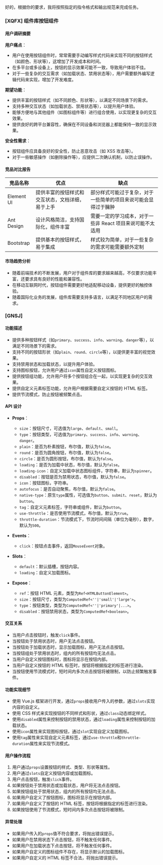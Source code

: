 <!-- 给的需求分析 -->

好的，根据你的要求，我将按照指定的指令格式和输出规范来完成任务。

### [XQFX] 组件库按钮组件

#### 用户调研摘要

**用户痛点**：

- 用户在使用按钮组件时，常常需要手动编写样式代码来实现不同的按钮样式（如颜色、形状等），这增加了开发成本和时间。
- 在多平台或多设备上，按钮的显示效果可能不一致，导致用户体验不佳。
- 对于一些复杂的交互需求（如加载状态、禁用状态等），用户需要额外编写逻辑代码来实现，增加了开发难度。

**期望功能**：

- 提供丰富的按钮样式（如不同颜色、形状等），以满足不同场景下的需求。
- 支持多种交互状态（如加载状态、禁用状态等），以提升用户体验。
- 能够方便地与其他组件（如图标组件等）进行组合使用，以实现更复杂的交互效果。
- 提供良好的跨平台兼容性，确保在不同设备和浏览器上都能保持一致的显示效果。

**安全性需求**：

- 按钮组件应具备良好的安全性，防止恶意攻击（如 XSS 攻击等）。
- 对于一些敏感操作（如删除操作等），应提供二次确认机制，以防止误操作。

#### 竞品对比报告

| 竞品名称   | 优点                                             | 缺点                                                           |
| ---------- | ------------------------------------------------ | -------------------------------------------------------------- |
| Element UI | 提供丰富的按钮样式和交互状态，文档详细，易于上手 | 部分样式可能过于复杂，对于一些简单的项目来说可能会显得过于臃肿 |
| Ant Design | 设计风格简洁，支持国际化，组件丰富               | 需要一定的学习成本，对于一些非 React 项目来说可能不太适用      |
| Bootstrap  | 提供基本的按钮样式，易于集成                     | 样式较为简单，对于一些复杂的需求可能需要额外定制               |

#### 市场趋势分析

- 随着前端技术的不断发展，用户对于组件库的要求越来越高，不仅要求功能丰富，还要求具有良好的性能和兼容性。
- 在移动互联网时代，按钮组件需要更好地适配移动设备，提供更好的触控体验。
- 随着国际化业务的发展，组件库需要支持多语言，以满足不同地区用户的需求。

### [GNSJ]

#### 功能描述

- 提供多种按钮样式（如`primary`、`success`、`info`、`warning`、`danger`等），以满足不同场景下的需求。
- 支持不同的按钮形状（如`plain`、`round`、`circle`等），以提供更丰富的视觉效果。
- 支持禁用状态和加载状态，以提升用户体验。
- 支持图标按钮，允许用户通过`icon`属性自定义按钮图标。
- 提供按钮组功能，允许用户将多个按钮组合在一起，以实现更复杂的交互效果。
- 提供自定义元素标签功能，允许用户根据需要自定义按钮的 HTML 标签。
- 提供节流模式，防止按钮被频繁点击。

#### API 设计

- **Props**：

  - `size`：按钮尺寸，可选值为`large`、`default`、`small`。
  - `type`：按钮类型，可选值为`primary`、`success`、`info`、`warning`、`danger`。
  - `plain`：是否为朴素按钮，布尔值，默认为`false`。
  - `round`：是否为圆角按钮，布尔值，默认为`false`。
  - `circle`：是否为圆形按钮，布尔值，默认为`false`。
  - `loading`：是否为加载中状态，布尔值，默认为`false`。
  - `loading-icon`：自定义加载中状态图标组件，字符串，默认为`spinner`。
  - `disabled`：按钮是否为禁用状态，布尔值，默认为`false`。
  - `icon`：按钮图标，字符串。
  - `autofocus`：是否自动聚焦，布尔值，默认为`false`。
  - `native-type`：原生`type`属性，可选值为`button`、`submit`、`reset`，默认为`button`。
  - `tag`：自定义元素标签，字符串或组件，默认为`button`。
  - `use-throttle`：是否使用节流模式，布尔值，默认为`true`。
  - `throttle-duration`：节流模式下，节流时间间隔（单位为毫秒），数字，默认为`500`。

- **Events**：

  - `click`：按钮点击事件，返回`MouseEvent`对象。

- **Slots**：

  - `default`：默认插槽，按钮内容。
  - `loading`：自定义加载图标。

- **Expose**：
  - `ref`：按钮 HTML 元素，类型为`Ref<HTMLButtonElement>`。
  - `size`：按钮尺寸，类型为`ComputedRef<''|'small'|'large'>`。
  - `type`：按钮类型，类型为`ComputedRef<''|'primary'|...>`。
  - `disabled`：按钮禁用状态，类型为`ComputedRef<boolean>`。

#### 交互关系

- 当用户点击按钮时，触发`click`事件。
- 当按钮处于禁用状态时，用户无法点击按钮。
- 当按钮处于加载状态时，显示加载图标，用户无法点击按钮。
- 当按钮组处于禁用状态时，组内的所有按钮均无法点击。
- 当用户自定义按钮图标时，图标将显示在按钮内部。
- 当用户自定义按钮的 HTML 标签时，按钮将根据指定的标签进行渲染。
- 当按钮使用节流模式时，短时间内多次点击按钮将被限制，以防止频繁触发事件。

#### 功能实现细节

- 使用 Vue.js 框架进行开发，通过`props`接收用户传入的参数，通过`slots`实现内容的自定义。
- 使用 CSS 样式来实现按钮的不同样式和形状，通过`class`动态绑定样式。
- 使用`disabled`属性来控制按钮的禁用状态，通过`loading`属性来控制按钮的加载状态。
- 使用`icon`属性来实现图标按钮，通过`slot`实现自定义加载图标。
- 使用`tag`属性来实现自定义元素标签，通过`use-throttle`和`throttle-duration`属性来实现节流模式。

#### 用户操作流程

1. 用户通过`props`设置按钮的样式、类型、形状等属性。
2. 用户通过`slots`自定义按钮内容或加载图标。
3. 用户点击按钮，触发`click`事件。
4. 如果按钮处于禁用状态或加载状态，用户将无法点击按钮。
5. 如果按钮组处于禁用状态，组内的所有按钮均无法点击。
6. 如果用户自定义了按钮图标，图标将显示在按钮内部。
7. 如果用户自定义了按钮的 HTML 标签，按钮将根据指定的标签进行渲染。
8. 如果按钮使用了节流模式，短时间内多次点击按钮将被限制。

#### 异常处理

- 如果用户传入的`props`值不符合要求，将抛出错误提示。
- 如果用户在禁用状态下点击按钮，将不触发任何事件。
- 如果用户在加载状态下点击按钮，将不触发任何事件。
- 如果用户自定义的图标组件不存在，将显示默认的加载图标。
- 如果用户自定义的 HTML 标签不合法，将抛出错误提示。
